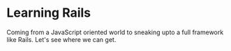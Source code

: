 # Learning Rails

Coming from a JavaScript oriented world to sneaking upto a full framework like Rails. Let's see where we can get.